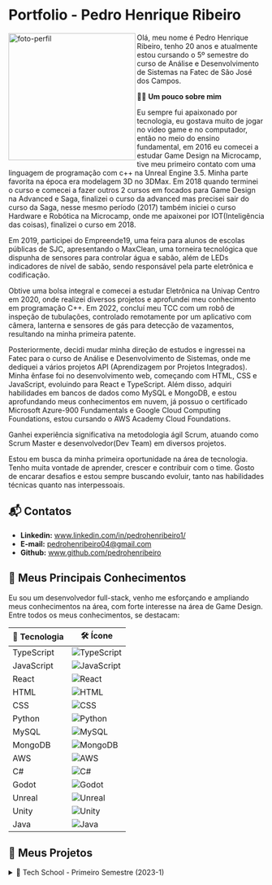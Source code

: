 # Portfolio - Pedro Henrique Ribeiro

<img align="left" src="https://github.com/user-attachments/assets/0b3312eb-c22c-4262-9fa3-9981f90f02ec" alt="foto-perfil" width="250"/>

Olá, meu nome é Pedro Henrique Ribeiro, tenho 20 anos e atualmente estou cursando o 5º semestre do curso de Análise e Desenvolvimento de Sistemas na Fatec de São José dos Campos.

🙋‍♂️ **Um pouco sobre mim**

Eu sempre fui apaixonado por tecnologia, eu gostava muito de jogar no video game e no computador, então no meio do ensino fundamental, em 2016 eu comecei a estudar Game Design na Microcamp, tive meu primeiro contato com uma linguagem de programação com c++ na Unreal Engine 3.5. Minha parte favorita na época era modelagem 3D no 3DMax. Em 2018 quando terminei o curso e comecei a fazer outros 2 cursos em focados para Game Design na Advanced e Saga, finalizei o curso da advanced mas precisei sair do curso da Saga, nesse mesmo período (2017) também iniciei o curso Hardware e Robótica na Microcamp, onde me apaixonei por IOT(Inteligência das coisas), finalizei o curso em 2018.

Em 2019, participei do Empreende19, uma feira para alunos de escolas públicas de SJC, apresentando o MaxClean, uma torneira tecnológica que dispunha de sensores para controlar água e sabão, além de LEDs indicadores de nível de sabão, sendo responsável pela parte eletrônica e codificação.

Obtive uma bolsa integral e comecei a estudar Eletrônica na Univap Centro em 2020, onde realizei diversos projetos e aprofundei meu conhecimento em programação C++. Em 2022, concluí meu TCC com um robô de inspeção de tubulações, controlado remotamente por um aplicativo com câmera, lanterna e sensores de gás para detecção de vazamentos, resultando na minha primeira patente.

Posteriormente, decidi mudar minha direção de estudos e ingressei na Fatec para o curso de Análise e Desenvolvimento de Sistemas, onde me dediquei a vários projetos API (Aprendizagem por Projetos Integrados). Minha ênfase foi no desenvolvimento web, começando com HTML, CSS e JavaScript, evoluindo para React e TypeScript. Além disso, adquiri habilidades em bancos de dados como MySQL e MongoDB, e estou aprofundando meus conhecimentos em nuvem, já possuo o certificado Microsoft Azure-900 Fundamentals e Google Cloud Computing Foundations, estou cursando o AWS Academy Cloud Foundations.

Ganhei experiência significativa na metodologia ágil Scrum, atuando como Scrum Master e desenvolvedor(Dev Team) em diversos projetos.

Estou em busca da minha primeira oportunidade na área de tecnologia. Tenho muita vontade de aprender, crescer e contribuir com o time. Gosto de encarar desafios e estou sempre buscando evoluir, tanto nas habilidades técnicas quanto nas interpessoais.

 
## 📬 Contatos

 * **Linkedin:** www.linkedin.com/in/pedrohenribeiro1/
 * **E-mail:** pedrohenribeiro04@gmail.com
 * **Github:** www.github.com/pedrohenribeiro
 <!-- * Portfolio (site) -->

## 🚀 Meus Principais Conhecimentos

Eu sou um desenvolvedor full-stack, venho me esforçando e ampliando meus conhecimentos na área, com forte interesse na área de Game Design. Entre todos os meus conhecimentos, se destacam:


| 🧠 Tecnologia | 🛠️ Ícone |
|------------|-------|
| TypeScript | ![TypeScript](https://img.shields.io/badge/-TypeScript-3178C6?style=flat&logo=typescript&logoColor=white) |
| JavaScript | ![JavaScript](https://img.shields.io/badge/-JavaScript-F7DF1E?style=flat&logo=javascript&logoColor=black) |
| React      | ![React](https://img.shields.io/badge/-React-61DAFB?style=flat&logo=react&logoColor=black) |
| HTML       | ![HTML](https://img.shields.io/badge/-HTML5-E34F26?style=flat&logo=html5&logoColor=white) |
| CSS        | ![CSS](https://img.shields.io/badge/-CSS3-1572B6?style=flat&logo=css3&logoColor=white) |
| Python     | ![Python](https://img.shields.io/badge/-Python-3776AB?style=flat&logo=python&logoColor=white) |
| MySQL      | ![MySQL](https://img.shields.io/badge/-MySQL-4479A1?style=flat&logo=mysql&logoColor=white) |
| MongoDB    | ![MongoDB](https://img.shields.io/badge/-MongoDB-47A248?style=flat&logo=mongodb&logoColor=white) |
| AWS        | ![AWS](https://img.shields.io/badge/-AWS-232F3E?style=flat&logo=amazon-aws&logoColor=white) |
| C#         | ![C#](https://img.shields.io/badge/-C%23-239120?style=flat&logo=c-sharp&logoColor=white) |
| Godot      | ![Godot](https://img.shields.io/badge/-Godot-478CBF?style=flat&logo=godot-engine&logoColor=white) |
| Unreal       | ![Unreal](https://img.shields.io/badge/-Unreal-0E1128?style=flat&logo=unrealengine&logoColor=white) |
| Unity      | ![Unity](https://img.shields.io/badge/-Unity-000000?style=flat&logo=unity&logoColor=white) |
| Java       | ![Java](https://img.shields.io/badge/-Java-007396?style=flat&logo=java&logoColor=white) |


## 📁 Meus Projetos

<details>
 <summary>
  📘 Tech School - Primeiro Semestre (2023-1)
 </summary>

## 💻 Tech School

### 📖 Introdução
O desenvolvimento do projeto ocorreu no primeiro semestre do curso, com a direção do professor Antônio Egydio, que simulava ser um cliente externo para aproximar as equipes da realidade do mercado de trabalho.

---

### 🎯 Objetivo

Desenvolver um site informativo, simples e funcional sobre a **Metodologia Ágil**, contendo conceitos e fundamentos, além de exemplos práticos e um sistema de avaliações para o usuário.

---

### ❗ Problema

A empresa do professor Egydio precisava adotar o método Scrum para tornar o trabalho mais ágil, organizado e eficiente. No entanto, os funcionários não tinham nenhum conhecimento sobre metodologias ágeis. Por isso, surgiu a necessidade de criar uma forma prática e acessível para ensiná-los o que é a metodologia ágil, como utilizá-la no dia a dia e como aplicar seus conceitos corretamente.

---

### ✅ Solução

A solução encontrada foi o desenvolvimento de um site utilizando o framework **Flask** para a estrutura das páginas, com **HTML**, **CSS** e **Bootstrap** na construção da interface do usuário. O site apresenta os principais conceitos da Metodologia Ágil de forma clara e objetiva, inclui exemplos práticos e ainda oferece um sistema de avaliação que mede o conhecimento do usuário, além de avaliar o processo e o produto. Tudo isso foi pensado para ser intuitivo, didático e sem sobrecarregar o usuário com informações em excesso.

---

### 🔧 Tecnologias Utilizadas

<div align="center">

| Tecnologias | Aplicação |
|-------------|-----------|
| ![Flask](https://img.shields.io/badge/Flask-000000?style=for-the-badge&logo=flask&logoColor=white) | Framework utilizado para o backend, rotas e estruturação do layout com Python. |
| ![Python](https://img.shields.io/badge/Python-14354C?style=for-the-badge&logo=python&logoColor=white) | lógica do sistema, criação das rotas. |
| ![HTML](https://img.shields.io/badge/HTML5-E34F26?style=for-the-badge&logo=html5&logoColor=white) | Estruturação do conteúdo do site, como seções sobre a Metodologia Ágil e avaliações. |
| ![CSS](https://img.shields.io/badge/CSS-239120?&style=for-the-badge&logo=css3&logoColor=white) | Estilização do layout e adaptação para diferentes dispositivos, com uma interface limpa e agradável. |
| ![JavaScript](https://img.shields.io/badge/JavaScript-F7DF1E?style=for-the-badge&logo=javascript&logoColor=black) | Funcionalidades interativas, modo escuro, modais, botões, validações e questionários. |
| ![Bootstrap](https://img.shields.io/badge/Bootstrap-563D7C?style=for-the-badge&logo=bootstrap&logoColor=white) | Componentes visuais prontos. |
| ![Figma](https://img.shields.io/badge/Figma-F24E1E?style=for-the-badge&logo=figma&logoColor=white) | Protótipos para utilizar como apoio na construção do site e validação do cliente. |
| ![Trello](https://img.shields.io/badge/Trello-%23026AA7.svg?style=for-the-badge&logo=Trello&logoColor=white) | Organização das tarefas do projeto. |
| ![GitHub](https://img.shields.io/badge/GitHub-100000?style=for-the-badge&logo=github&logoColor=white) | Controle de versão, armazenamento do repositório e colaboração em equipe. |

</div>

---

### 📌 Minhas Contribuições

Durante o desenvolvimento do projeto, atuei diretamente em várias áreas essenciais da aplicação:

- 🧩 Criei um dos **protótipos interativos no Figma**, com conteúdo estruturado, componentes reutilizáveis, várias páginas navegáveis e **questionários funcionais**, ajudando na visualização da experiência do usuário antes da implementação.
- 🧱 Estruturei a organização geral do site, planejando a disposição dos elementos e o posicionamento dos conteúdos e imagens.
- 🔁 Implementei o **framework Flask** para gerenciar as rotas e o layout geral do site.
- 🎯 Desenvolvi **botões animados** no final de cada página que redirecionam o usuário para outras seções do site.
- 💡 Criei **modais interativos** com exemplos de ferramentas, além de botões para **download de arquivos**, como burndown e backlog.
- 📱 Fiz toda a parte de **responsividade** do site, garantindo uma boa experiência em monitores grandes, celulares e tablets.
- 🧭 Desenvolvi um **footer responsivo**, mantendo a identidade visual consistente em todas as páginas.
- ☁️ Realizei a **hospedagem do site** na **AWS**, deixando o projeto disponível para ser acessado durante as apresentações.
- ☁️ Realizei a **hospedagem do site** na plataforma da **Hostinger**, deixando o projeto disponível publicamente após o periodo do desenvolvimento.

### 🔗 Acesse o projeto online: [techschool.pedrohenribeiro.com](https://techschool.pedrohenribeiro.com/)


https://github.com/user-attachments/assets/a0f2e983-2eaa-4a00-a109-b64bd51f1c20



</details>
